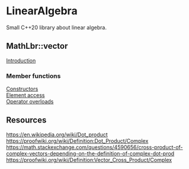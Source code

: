 # LinearAlgebra
Small C++20 library about linear algebra.

## MathLbr::vector
<a href="https://github.com/SoWeBegin/LinearAlgebra/blob/main/vector.md">Introduction</a></br>
### Member functions
<a href="https://github.com/SoWeBegin/LinearAlgebra/blob/main/vector_constructors.md">Constructors</a><br>
<a href="https://github.com/SoWeBegin/LinearAlgebra/blob/main/elementAccess.md">Element access</a><br>
<a href="">Operator overloads</a>


## Resources
https://en.wikipedia.org/wiki/Dot_product
https://proofwiki.org/wiki/Definition:Dot_Product/Complex
https://math.stackexchange.com/questions/4590656/cross-product-of-complex-vectors-depending-on-the-definition-of-complex-dot-prod
https://proofwiki.org/wiki/Definition:Vector_Cross_Product/Complex


